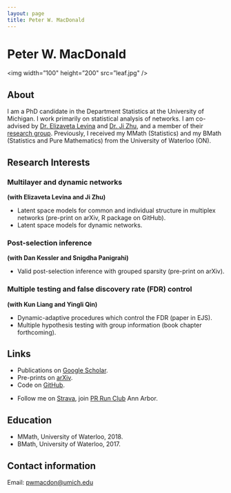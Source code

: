 ```yaml
---
layout: page
title: Peter W. MacDonald
---
```


# Peter W. MacDonald

<!-- ![(Canadian) Thanksgiving 2019](leaf.jpg =250x250) -->
<img width=”100" height=”200" src=”leaf.jpg" />

## About

I am a PhD candidate in the Department Statistics at the University of Michigan. I work primarily on statistical analysis of networks. I am co-advised by [Dr. Elizaveta Levina](https://lsa.umich.edu/stats/people/faculty/elevina.html) and [Dr. Ji Zhu](https://lsa.umich.edu/stats/people/faculty/jizhu.html), and a member of their [research group](http://dept.stat.lsa.umich.edu/~elevina/group.html). Previously, I received my MMath (Statistics) and my BMath (Statistics and Pure Mathematics) from the University of Waterloo (ON).

## Research Interests

### Multilayer and dynamic networks
**(with Elizaveta Levina and Ji Zhu)**

- Latent space models for common and individual structure in multiplex networks (pre-print on arXiv, R package on GitHub).
- Latent space models for dynamic networks.

### Post-selection inference
**(with Dan Kessler and Snigdha Panigrahi)**

- Valid post-selection inference with grouped sparsity (pre-print on arXiv).

### Multiple testing and false discovery rate (FDR) control
**(with Kun Liang and Yingli Qin)**

- Dynamic-adaptive procedures which control the FDR (paper in EJS).
- Multiple hypothesis testing with group information (book chapter forthcoming).

## Links

- Publications on [Google Scholar](https://scholar.google.ca/citations?user=yB4ft9EAAAAJ&hl=en&authuser=1).
- Pre-prints on [arXiv](https://arxiv.org/search/stat?searchtype=author&query=MacDonald%2C+P+W).
- Code on [GitHub](https://github.com/peterwmacd).
<!-- - multiness on CRAN  -->
- Follow me on [Strava](https://www.strava.com/athletes/10522364), join [PR Run Club](https://www.prrunclub.com/) Ann Arbor.

## Education

- MMath, University of Waterloo, 2018.
- BMath, University of Waterloo, 2017.

<!-- ## Awards and honors -->

## Contact information

Email: pwmacdon@umich.edu
